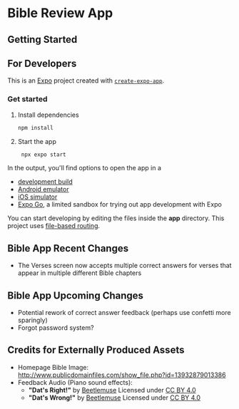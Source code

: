# Bible Review App

## Getting Started



## For Developers

This is an [Expo](https://expo.dev) project created with [`create-expo-app`](https://www.npmjs.com/package/create-expo-app).

### Get started

1. Install dependencies

   ```bash
   npm install
   ```

2. Start the app

   ```bash
    npx expo start
   ```

In the output, you'll find options to open the app in a

- [development build](https://docs.expo.dev/develop/development-builds/introduction/)
- [Android emulator](https://docs.expo.dev/workflow/android-studio-emulator/)
- [iOS simulator](https://docs.expo.dev/workflow/ios-simulator/)
- [Expo Go](https://expo.dev/go), a limited sandbox for trying out app development with Expo

You can start developing by editing the files inside the **app** directory. This project uses [file-based routing](https://docs.expo.dev/router/introduction).

## Bible App Recent Changes
- The Verses screen now accepts multiple correct answers for verses that appear in multiple different Bible chapters

## Bible App Upcoming Changes
- Potential rework of correct answer feedback (perhaps use confetti more sparingly)
- Forgot password system?

## Credits for Externally Produced Assets
- Homepage Bible Image: http://www.publicdomainfiles.com/show_file.php?id=13932879013386
- Feedback Audio (Piano sound effects):
  - **"Dat's Right!"** by [Beetlemuse](https://freesound.org/s/587252/) Licensed under [CC BY 4.0](https://creativecommons.org/licenses/by/4.0/)
  - **"Dat's Wrong!"** by [Beetlemuse](https://freesound.org/s/587253/) Licensed under [CC BY 4.0](https://creativecommons.org/licenses/by/4.0/)
